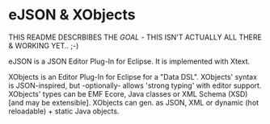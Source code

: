 eJSON & XObjects
================

THIS README DESCRBIBES THE *GOAL* - THIS ISN'T ACTUALLY ALL THERE & WORKING YET.. ;-)

eJSON is a JSON Editor Plug-In for Eclipse. It is implemented with Xtext.

XObjects is an Editor Plug-In for Eclipse for a "Data DSL".
XObjects' syntax is JSON-inspired, but -optionally- allows 'strong typing' with editor support.
XObjects' types can be EMF Ecore, Java classes or XML Schema (XSD) [and may be extensible].
XObjects can gen. as JSON, XML or dynamic (hot reloadable) + static Java objects.
